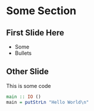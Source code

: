 # Some Section

## First Slide Here

- Some
- Bullets

## Other Slide

This is some code

```haskell
main :: IO ()
main = putStrLn "Hello World\n"
```
